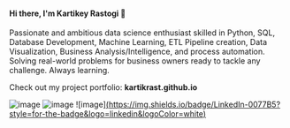 #### Hi there, I'm Kartikey Rastogi 👋

Passionate and ambitious data science enthusiast skilled in Python, SQL, Database Development, Machine Learning, ETL Pipeline creation, Data Visualization, Business Analysis/Intelligence, and process automation. Solving real-world problems for business owners ready to tackle any challenge. Always learning.

Check out my project portfolio: **kartikrast.github.io**

![image](https://img.shields.io/badge/Tableau-E97627?style=for-the-badge&logo=Tableau&logoColor=white)
![image](https://img.shields.io/badge/Python-FFD43B?style=for-the-badge&logo=python&logoColor=blue)
![image][(https://img.shields.io/badge/LinkedIn-0077B5?style=for-the-badge&logo=linkedin&logoColor=white)](https://www.linkedin.com/in/kartikeyrastogi162/)
